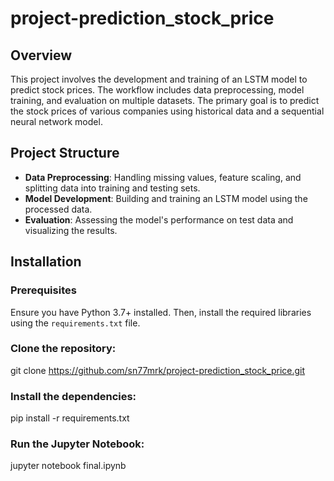 # project-prediction_stock_price


## Overview
This project involves the development and training of an LSTM model to predict stock prices. The workflow includes data preprocessing, model training, and evaluation on multiple datasets. The primary goal is to predict the stock prices of various companies using historical data and a sequential neural network model.

## Project Structure
- **Data Preprocessing**: Handling missing values, feature scaling, and splitting data into training and testing sets.
- **Model Development**: Building and training an LSTM model using the processed data.
- **Evaluation**: Assessing the model's performance on test data and visualizing the results.

## Installation

### Prerequisites
Ensure you have Python 3.7+ installed. Then, install the required libraries using the `requirements.txt` file.

### Clone the repository:
git clone https://github.com/sn77mrk/project-prediction_stock_price.git
### Install the dependencies:
pip install -r requirements.txt
### Run the Jupyter Notebook:
jupyter notebook final.ipynb



```bash

